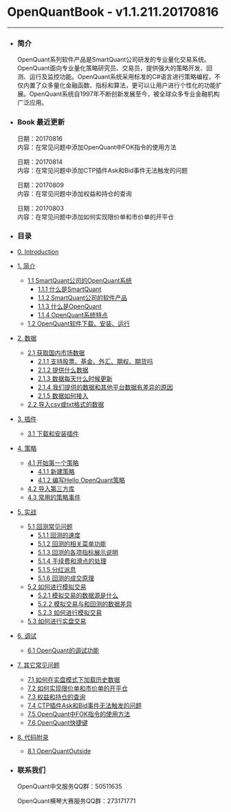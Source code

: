 # OpenQuantBook - v1.1.211.20170816

---

* ### 简介

  OpenQuant系列软件产品是SmartQuant公司研发的专业量化交易系统。OpenQuant面向专业量化策略研究员、交易员，提供强大的策略开发、回测、运行及监控功能。OpenQuant系统采用标准的C\#语言进行策略编程，不仅内置了众多量化金融函数、指标和算法，更可以让用户进行个性化的功能扩展。OpenQuant系统自1997年不断创新发展至今，被全球众多专业金融机构广泛应用。

* ### Book 最近更新

  日期：20170816  
  内容：在常见问题中添加OpenQuant中FOK指令的使用方法

  日期：20170814  
  内容：在常见问题中添加CTP插件Ask和Bid事件无法触发的问题

  日期：20170809  
  内容：在常见问题中添加权益和持仓的查询

  日期：20170803  
  内容：在常见问题中添加如何实现限价单和市价单的开平仓

* ### 目录
* [0. Introduction](README.md)

* [1. 简介](introduction.md)
  * [1.1 SmartQuant公司的OpenQuant系统](whats_the_smartquant_or_openquant.md)
    * [1.1.1 什么是SmartQuant](whats_the_smartquant_or_openquant.md/#What_is_SmartQuant)
    * [1.1.2 SmartQuant公司的软件产品](whats_the_smartquant_or_openquant.md/#SmartQuant_Products)
    * [1.1.3 什么是OpenQuant](whats_the_smartquant_or_openquant.md/#What_is_OpenQuant)
    * [1.1.4 OpenQuant系统特点](whats_the_smartquant_or_openquant.md/#OpenQuant_system_features)
  * [1.2 OpenQuant软件下载、安装、运行](installing.md)     
* [2. 数据](data_introduction.md)
  * [2.1 获取国内市场数据](domestic_market_data.md)
    * [2.1.1 支持股票、基金、外汇、期权、期货吗](domestic_market_data.md/#Data_Support)
    * [2.1.2 提供什么数据](domestic_market_data.md/#What_data_is_available)
    * [2.1.3 数据每天什么时候更新](domestic_market_data.md/#Data_Update)
    * [2.1.4 我们提供的数据和其他平台数据有差异的原因](domestic_market_data.md/#The_Reason_Of_Data_Difference)
    * [2.1.5 数据如何接入](domestic_market_data.md/#Data_access)
  * [2.2 导入csv或txt格式的数据](domestic_market_data_csv.md)
* [3. 插件](plugin_introduction.md)
  * [3.1 下载和安装插件](install_plugins.md)
* [4. 策略](strategy_introduction.md)
  * [4.1 开始第一个策略](first_strategy.md)
    * [4.1.1 新建策略](first_strategy.md/#New_Strategy)
    * [4.1.2 编写Hello OpenQuant策略](first_strategy.md/#Hello_OpenQuant_Strategy)
  * [4.2 导入第三方库](import_third_party_lib.md)
  * [4.3 常用的策略事件](common_strategy_event.md)  
* [5. 实战](practice_introduction.md)
  * [5.1 回测常见问题](back_test.md)
    * [5.1.1 回测的速度](back_test.md/#Back_test_speed)
    * [5.1.2 回测的相关菜单功能](back_test.md/#Back_test_menu)
    * [5.1.3 回测的各项指标展示说明](back_test.md/#Back_test_indicators)
    * [5.1.4 手续费和滑点的处理](back_test.md/#Commission_and_slip_points)
    * [5.1.5 分红派息](back_test.md/#Dividend)
    * [5.1.6 回测的成交原理](back_test.md/#Transaction_principle)
  * [5.2 如何进行模拟交易](simulated_trading.md)
    * [5.2.1 模拟交易的数据源是什么](simulated_trading.md/#Paper_data_source)
    * [5.2.2 模拟交易与和回测的数据差异](simulated_trading.md/#Paper_and_Backtest_data_diff)
    * [5.2.3 如何进行模拟交易](simulated_trading.md/#Paper)
  * [5.3 如何进行实盘交易](realtime_trading.md)
* [6. 调试](debug_introduction.md)
  * [6.1 OpenQuant的调试功能](debug_function.md)
* [7. 其它常见问题](common_question_introduction.md)
  * [7.1 如何在实盘模式下加载历史数据](load_historical_data_in_live_mode.md)
  * [7.2 如何实现限价单和市价单的开平仓](open_and_close.md)
  * [7.3 权益和持仓的查询](equity_and_position_inquiries.md)
  * [7.4 CTP插件Ask和Bid事件无法触发的问题](emit_ask_bid.md)
  * [7.5 OpenQuant中FOK指令的使用方法](fok_fak.md)
  * [7.6 OpenQuant快捷键](hot_key.md)
* [8. 代码附录](appendix_source_code.md)
  * [8.1 OpenQuantOutside](source_code_OpenQuantOutside.md)

* ### 联系我们

  OpenQuant中文服务QQ群：50511635

  OpenQuant横琴大赛服务QQ群：273171771



